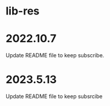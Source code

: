 # lib-res

# 2022.10.7
Update README file to keep subscribe.

# 2023.5.13
Update README file to keep subsrcibe

